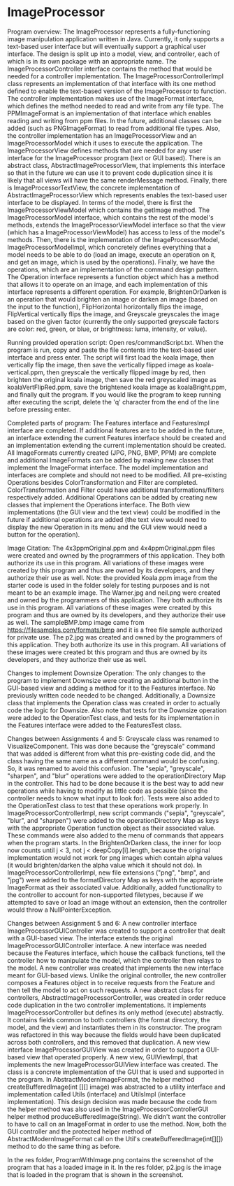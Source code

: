# ImageProcessor
Program overview:
The ImageProcessor represents a fully-functioning image manipulation application written in Java. Currently, it only supports a text-based user interface but will 
eventually support a graphical user interface. The design is split up into a model, view, and controller, each of which is in its own package with an appropriate name.
The ImageProcessorController interface contains the method that would be needed for a controller implementation. The ImageProcessorControllerImpl class represents an
implementation of that interface with its one method defined to enable the text-based version of the ImageProcessor to function. The controller implementation makes use
of the ImageFormat interface, which defines the method needed to read and write from any file type. The PPMImageFormat is an implementation of that interface which
enables reading and writing from ppm files. In the future, additional classes can be added (such as PNGImageFormat) to read from additional file types. Also, the 
controller implementation has an ImageProcessorView and an ImageProcessorModel which it uses to execute the application. The ImageProcessorView defines methods that
are needed for any user interface for the ImageProcessor program (text or GUI based). There is an abstract class, AbstractImageProcessorView, that implements this
interface so that in the future we can use it to prevent code duplication since it is likely that all views will have the same renderMessage method. Finally, there is
ImageProcessorTextView, the concrete implementation of AbstractImageProcessorView which represents enables the text-based user interface to be displayed. In terms
of the model, there is first the ImageProcessorViewModel which contains the getImage method. The ImageProcessorModel interface, which contains the rest of the model's
methods, extends the ImageProcessorViewModel interface so that the view (which has a ImageProcessorViewModel) has access to less of the model's methods. Then, there is
the implementation of the ImageProcessorModel, ImageProcessorModelImpl, which concretely defines everything that a model needs to be able to do (load an image,
execute an operation on it, and get an image, which is used by the operations). Finally, we have the operations, which are an implementation of the command design
pattern. The Operation interface represents a function object which has a method that allows it to operate on an image, and each implementation of this interface 
represents a different operation. For example, BrightenOrDarken is an operation that would brighten an image or darken an image (based on the input to the function),
FlipHorizontal horizontally flips the image, FlipVertical vertically flips the image, and Greyscale greyscales the image based on the given factor (currently the only
supported greyscale factors are color: red, green, or blue, or brightness: luma, intensity, or value).

Running provided operation script:
Open res/commandScript.txt. When the program is run, copy and paste the file contents into the text-based user interface and press enter. The script will first load the koala image, then vertically flip the image, then save the vertically flipped image as koala-vertical.ppm, then greyscale the vertically flipped image by red, then brighten the original koala image, then save the red greyscaled image as koalaVertFlipRed.ppm, save the brightened koala image as koalaBright.ppm, and finally quit the program. If you would like the program to keep running after executing the script, delete the 'q' character from the end of the line before pressing enter.

Completed parts of program:
The Features interface and FeaturesImpl interface are completed. If additional features are to be added in the future, an interface extending the current Features interface should be created and an implementation extending the current implementation should be created. All ImageFormats currently created (JPG, PNG, BMP, PPM) are complete and additional ImageFormats can be added by making new classes that implement the ImageFormat interface. The model implementation and interfaces are complete and should not need to be modified. All pre-existing Operations besides ColorTransformation and Filter are completed. ColorTransformation and Filter could have additional transformations/filters respectively added. Additional Operations can be added by creating new classes that implement the Operations interface. The Both view implementations (the GUI view and the text view) could be modified in the future if additional operations are added (the text view would need to display the new Operation in its menu and the GUI view would need a button for the operation).

Image Citation:
The 4x3ppmOriginal.ppm and 4x4ppmOriginal.ppm files were created and owned by the programmers of this application. They both authorize its use in this program. All variations of these images were created by this program and thus are owned by its developers, and they authorize their use as well. Note: the provided Koala.ppm image from the starter code is used in the folder solely for testing purposes and is not meant to be an example image.
The Warner.jpg and neil.png were created and owned by the programmers of this application. They both authorize its use in this program. All variations of these images were created by this program and thus are owned by its developers, and they authorize their use as well.
The sampleBMP.bmp image came from https://filesamples.com/formats/bmp and it is a free file sample authorized for private use.
The p2.jpg was created and owned by the programmers of this application. They both authorize its use in this program. All variations of these images were created bt this program and thus are owned by its developers, and they authorize their use as well.

Changes to implement Downsize Operation:
The only changes to the program to implement Downsize were creating an additional button in the GUI-based view and adding a method for it to the Features interface. No previously written code needed to be changed. Additionally, a Downsize class that implements the Operation class was created in order to actually code the logic for Downsize. Also note that tests for the Downsize operation were added to the OperationTest class, and tests for its implementation in the Features interface were added to the FeaturesTest class.

Changes between Assignments 4 and 5:
Greyscale class was renamed to VisualizeComponent. This was done because the "greyscale" command that was added is different from what this pre-existing code did, and the class having the same name as a different command would be confusing. So, it was renamed to avoid this confusion.
The "sepia", "greyscale", "sharpen", and "blur" operations were added to the operationDirectory Map in the controller. This had to be done because it is the best way to add new operations while having to modify as little code as possible (since the controller needs to know what input to look for). Tests were also added to the OperationTest class to test that these operations work properly.
In ImageProcessorControllerImpl, new script commands ("sepia", "greyscale", "blur", and "sharpen") were added to the operationDirectory Map as keys with the appropriate Operation function object as their associated value. These commands were also added to the menu of commands that appears when the program starts.
In the BrightenOrDarken class, the inner for loop now counts until j < 3, not j < deepCopy[i].length, because the original implementation would not work for png images which contain alpha values (it would brighten/darken the alpha value which it should not do).
In ImageProcessorControllerImpl, new file extensions ("png", "bmp", and "jpg") were added to the formatDirectory Map as keys with the appropriate ImageFormat as their associated value. Additionally, added functionality to the controller to account for non-supported filetypes, because if we attempted to save or load an image without an extension, then the controller would throw a NullPointerException.

Changes between Assignment 5 and 6:
A new controller interface ImageProcessorGUIController was created to support a controller that dealt with a GUI-based view. The interface extends the original ImageProcessorGUIController interface. A new interface was needed because the Features interface, which house the callback functions, tell the controller how to manipulate the model, which the controller then relays to the model.
A new controller was created that implements the new interface meant for GUI-based views. Unlike the original controller, the new controller composes a Features object in to receive requests from the Feature and then tell the model to act on such requests.
A new abstract class for controllers, AbstractImageProcessorController, was created in order reduce code duplication in the two controller implementations. It implements ImageProcessorController but defines its only method (execute) abstractly. It contains fields common to both controllers (the format directory, the model, and the view) and instantiates them in its constructor. The program was refactored in this way because the fields would have been duplicated across both controllers, and this removed that duplication.
A new view interface ImageProcessorGUIView was created in order to support a GUI-based view that operated properly.
A new view, GUIViewImpl, that implements the new ImageProcessorGUIView interface was created. The class is a concrete implementation of the GUI that is used and supported in the program.
In AbstractModernImageFormat, the helper method createBufferedImage(int [][] image) was abstracted to a utility interface and implementation called Utils (interface) and UtilsImpl (interface implementation). This design decision was made because the code from the helper method was also used in the ImageProcessorControllerGUI helper method produceBufferedImage(String). We didn't want the controller to have to call on an ImageFormat in order to use the method. Now, both the GUI controller and the protected helper method of AbstractModernImageFormat call on the Util's createBufferedImage(int[][]) method to do the same thing as before.


In the res folder, ProgramWithImage.png contains the screenshot of the program that has a loaded image in it.
In the res folder, p2.jpg is the image that is loaded in the program that is shown in the screenshot.
